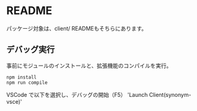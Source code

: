 README
===

パッケージ対象は、client/
READMEもそちらにあります。


## デバッグ実行

事前にモジュールのインストールと、拡張機能のコンパイルを実行。
```
npm install
npm run compile
```

VSCode で以下を選択し、デバッグの開始（F5）
'Launch Client(synonym-vsce)'